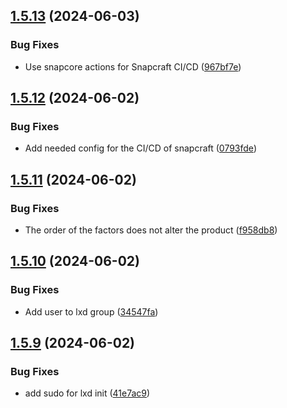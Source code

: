 ## [1.5.13](https://github.com/ghfetch/ghfetch/compare/v1.5.12...v1.5.13) (2024-06-03)


### Bug Fixes

* Use snapcore actions for Snapcraft CI/CD ([967bf7e](https://github.com/ghfetch/ghfetch/commit/967bf7e1b618ae92b493db0c1c3d862303147408))



## [1.5.12](https://github.com/ghfetch/ghfetch/compare/v1.5.11...v1.5.12) (2024-06-02)


### Bug Fixes

* Add needed config for the CI/CD of snapcraft ([0793fde](https://github.com/ghfetch/ghfetch/commit/0793fde8b069cc5a70865af879b25ace0468da26))



## [1.5.11](https://github.com/ghfetch/ghfetch/compare/v1.5.10...v1.5.11) (2024-06-02)


### Bug Fixes

* The order of the factors does not alter the product ([f958db8](https://github.com/ghfetch/ghfetch/commit/f958db8d222ba953ee5e16cff7fbd6cefe13795f))



## [1.5.10](https://github.com/ghfetch/ghfetch/compare/v1.5.9...v1.5.10) (2024-06-02)


### Bug Fixes

* Add user to lxd group ([34547fa](https://github.com/ghfetch/ghfetch/commit/34547fa41ef5f3c84fe983f6f42e554a9090a31d))



## [1.5.9](https://github.com/ghfetch/ghfetch/compare/v1.5.8...v1.5.9) (2024-06-02)


### Bug Fixes

* add sudo for lxd init ([41e7ac9](https://github.com/ghfetch/ghfetch/commit/41e7ac9a171294413ce0a809087ee16e5c2d30c1))



